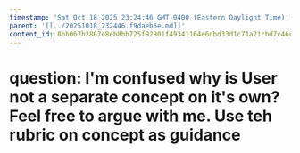 ```yaml
---
timestamp: 'Sat Oct 18 2025 23:24:46 GMT-0400 (Eastern Daylight Time)'
parent: '[[../20251018_232446.f9daeb5e.md]]'
content_id: 8bb067b2867e8eb8bb725f92901f49341164e6dbd33d1c71a21cbd7c46ccb486
---
```


# question: I'm confused why is User not a separate concept on it's own? Feel free to argue with me. Use teh rubric on concept as guidance
